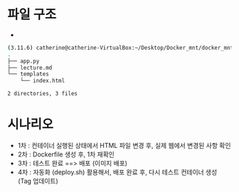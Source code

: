 # 파일 구조
- 
```bash
(3.11.6) catherine@catherine-VirtualBox:~/Desktop/Docker_mnt/docker_mnt_flask$ tree
.
├── app.py
├── lecture.md
└── templates
    └── index.html

2 directories, 3 files
```

# 시나리오
- 1차 : 컨테이너 실행된 상태에서 HTML 파일 변경 후, 실제 웹에서 변경된 사항 확인
- 2차 : Dockerfile 생성 후, 1차 재확인
- 3차 : 테스트 완료 ==> 배포 (이미지 배포)
- 4차 : 자동화 (deploy.sh) 활용해서, 배포 완료 후, 다시 테스트 컨테이너 생성 (Tag 업데이트)


